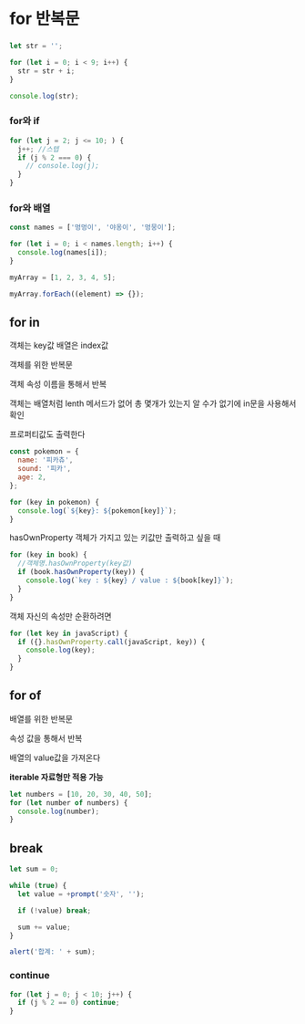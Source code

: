 # for 반복문

###

```js
let str = '';

for (let i = 0; i < 9; i++) {
  str = str + i;
}

console.log(str);
```

### for와 if

```js
for (let j = 2; j <= 10; ) {
  j++; //스텝
  if (j % 2 === 0) {
    // console.log(j);
  }
}
```

### for와 배열

```js
const names = ['멍멍이', '야옹이', '멍뭉이'];

for (let i = 0; i < names.length; i++) {
  console.log(names[i]);
}

myArray = [1, 2, 3, 4, 5];

myArray.forEach((element) => {});
```

## for in

객체는 key값 배열은 index값

객체를 위한 반복문

객체 속성 이름을 통해서 반복

객체는 배열처럼 lenth 메서드가 없어 총 몇개가 있는지 알 수가 없기에 in문을 사용해서 확인

프로퍼티값도 출력한다

```js
const pokemon = {
  name: '피카츄',
  sound: '피카',
  age: 2,
};

for (key in pokemon) {
  console.log(`${key}: ${pokemon[key]}`);
}
```

hasOwnProperty 객체가 가지고 있는 키값만 출력하고 싶을 때

```js
for (key in book) {
  //객체명.hasOwnProperty(key값)
  if (book.hasOwnProperty(key)) {
    console.log(`key : ${key} / value : ${book[key]}`);
  }
}
```

객체 자신의 속성만 순환하려면

```js
for (let key in javaScript) {
  if ({}.hasOwnProperty.call(javaScript, key)) {
    console.log(key);
  }
}
```

## for of

배열를 위한 반복문

속성 값을 통해서 반복

배열의 value값을 가져온다

**iterable 자료형만 적용 가능**

```js
let numbers = [10, 20, 30, 40, 50];
for (let number of numbers) {
  console.log(number);
}
```

## break

```js
let sum = 0;

while (true) {
  let value = +prompt('숫자', '');

  if (!value) break;

  sum += value;
}

alert('합계: ' + sum);
```

### continue

```js
for (let j = 0; j < 10; j++) {
  if (j % 2 == 0) continue;
}
```

